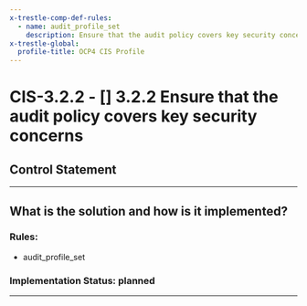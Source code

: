 ```yaml
---
x-trestle-comp-def-rules:
  - name: audit_profile_set
    description: Ensure that the audit policy covers key security concerns
x-trestle-global:
  profile-title: OCP4 CIS Profile
---
```


# CIS-3.2.2 - \[\] 3.2.2 Ensure that the audit policy covers key security concerns

## Control Statement

______________________________________________________________________

## What is the solution and how is it implemented?

<!-- For implementation status enter one of: implemented, partial, planned, alternative, not-applicable -->

<!-- Note that the list of rules under ### Rules: is read-only and changes will not be captured after assembly to JSON -->

<!-- Enter possible prose for implementation response at the control level here, after this comment -->

### Rules:

  - audit_profile_set

### Implementation Status: planned

______________________________________________________________________
